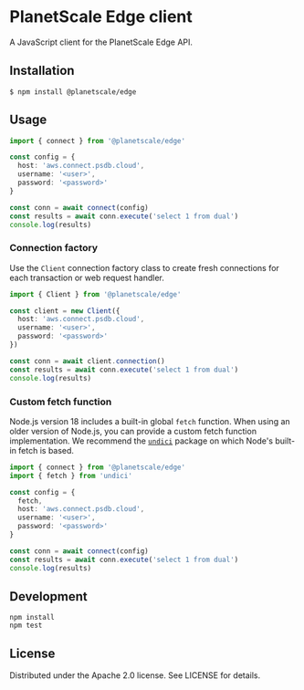 # PlanetScale Edge client

A JavaScript client for the PlanetScale Edge API.

## Installation

```
$ npm install @planetscale/edge
```

## Usage

```ts
import { connect } from '@planetscale/edge'

const config = {
  host: 'aws.connect.psdb.cloud',
  username: '<user>',
  password: '<password>'
}

const conn = await connect(config)
const results = await conn.execute('select 1 from dual')
console.log(results)
```

### Connection factory

Use the `Client` connection factory class to create fresh connections for each transaction or web request handler.

```ts
import { Client } from '@planetscale/edge'

const client = new Client({
  host: 'aws.connect.psdb.cloud',
  username: '<user>',
  password: '<password>'
})

const conn = await client.connection()
const results = await conn.execute('select 1 from dual')
console.log(results)
```

### Custom fetch function

Node.js version 18 includes a built-in global `fetch` function. When using an older version of Node.js, you can provide a custom fetch function implementation. We recommend the [`undici`][1] package on which Node's built-in fetch is based.

[1]: https://github.com/nodejs/undici

```ts
import { connect } from '@planetscale/edge'
import { fetch } from 'undici'

const config = {
  fetch,
  host: 'aws.connect.psdb.cloud',
  username: '<user>',
  password: '<password>'
}

const conn = await connect(config)
const results = await conn.execute('select 1 from dual')
console.log(results)
```

## Development

```
npm install
npm test
```

## License

Distributed under the Apache 2.0 license. See LICENSE for details.
